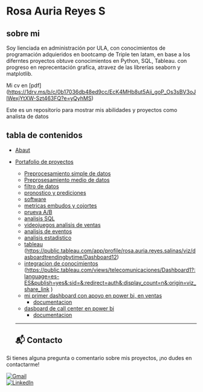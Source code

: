 # Rosa Auria Reyes S

## sobre mi

Soy lienciada en administración por ULA, con conocimientos de programación adquieridos en bootcamp de Triple ten latam, en base a los diferntes proyectos obtuve conocimientos en Python, SQL, Tableau. con progreso en reprecentación grafíca, atravez de las librerías seaborn y matplotlib.

Mi cv en [pdf] (https://1drv.ms/b/c/0b17036db48ed9cc/EcK4MHb8ut5Aii_goP_Os3sBV3oJlWexjYtXW-Szt463FQ?e=yQyhMS)

Este es un repositorío para mostrar mis abilidades y proyectos como analista de datos

## tabla de contenidos
- [Abaut](https://github.com/Auria24/data-analisis-portafolio/blob/main/README.md)
- [Portafolio de proyectos]()

    - [Preprocesamiento simple de datos](https://github.com/Auria24/data-analisis-portafolio/tree/main/preprosesamiento-simple-ventas)
    - [Preprosesamiento medio de datos](https://github.com/Auria24/data-analisis-portafolio/tree/main/preprosesamiento-medio-datos)
    - [filtro de datos](https://github.com/Auria24/data-analisis-portafolio/tree/main/filtro-datos)
    - [pronostico y prediciones](https://github.com/Auria24/data-analisis-portafolio/tree/main/pronosticos-predicciones)
    - [software](https://github.com/Auria24/data-analisis-portafolio/tree/main/software)
    - [metricas embudos y cojortes](https://github.com/Auria24/data-analisis-portafolio/tree/main/metricas-embudos-cohortes1)
    - [prueva A/B](https://github.com/Auria24/data-analisis-portafolio/tree/main/prueva-test-AB)
    - [analisis SQL](https://github.com/Auria24/data-analisis-portafolio/tree/main/analisis-SQL)
    - [videojuegos analisis de ventas](https://github.com/Auria24/data-analisis-portafolio/tree/main/videojuegos-analisis-ventas)
    - [analisis de eventos](https://github.com/Auria24/data-analisis-portafolio/tree/main/analisis_eventos)
    - [analisis estadistico](https://github.com/Auria24/data-analisis-portafolio/tree/main/analisis-estadistico)
    - [tableau](https://github.com/Auria24/data-analisis-portafolio/tree/main/tableau)
        (https://public.tableau.com/app/profile/rosa.auria.reyes.salinas/viz/dasboardtrendingbytime/Dashboard12)
    - [integracion de conocimientos](https://github.com/Auria24/data-analisis-portafolio/tree/main/integracion-conocimientos)
        (https://public.tableau.com/views/telecomunicaciones/Dashboard1?:language=es-ES&publish=yes&:sid=&:redirect=auth&:display_count=n&:origin=viz_share_link )
    - [mi primer dashboard con apoyo en power bi, en ventas](https://app.powerbi.com/view?r=eyJrIjoiMjM5ODViYWMtMTI3Yi00NzQ3LWJmOGItMzVmNWE3N2JmNzBhIiwidCI6IjBhNWNiMWFkLTE4MDMtNDlhMi1hNzg5LWQxMzZkYjAxMTVjYiJ9) 
       - [documentacion](https://github.com/Auria24/data-analisis-portafolio/tree/main/power-bi)
    - [dasboard de call center en power bi](https://app.powerbi.com/view?r=eyJrIjoiNjM2MmEzYzItMTVmNC00NjFiLTkzNzgtNjNkZWNmMzM2N2E2IiwidCI6IjBhNWNiMWFkLTE4MDMtNDlhMi1hNzg5LWQxMzZkYjAxMTVjYiJ9)
       - [documentacion](https://github.com/Auria24/data-analisis-portafolio/tree/main/power-bi)
     
  ---
  ## 📬 Contacto  
Si tienes alguna pregunta o comentario sobre mis proyectos, ¡no dudes en contactarme!  

[![Gmail](https://img.shields.io/badge/Gmail-D14836?style=for-the-badge&logo=gmail&logoColor=white)](mailto:ilmasy_24_887@hotmail..com)  
[![LinkedIn](https://img.shields.io/badge/LinkedIn-0077B5?style=for-the-badge&logo=linkedin&logoColor=white)](https://www.linkedin.com/in/auria-reyes/)
